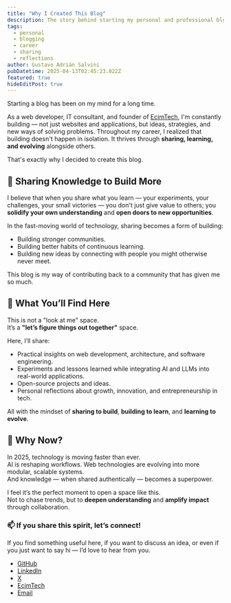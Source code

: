 ```yaml
---
title: "Why I Created This Blog"
description: The story behind starting my personal and professional blog — a space for sharing knowledge, building ideas, and growing together.
tags:
  - personal
  - blogging
  - career
  - sharing
  - reflections
author: Gustavo Adrián Salvini
pubDatetime: 2025-04-13T02:45:23.022Z
featured: true
hideEditPost: true
---
```


Starting a blog has been on my mind for a long time.

As a web developer, IT consultant, and founder of [EcimTech](https://ecimtech.com), I'm constantly building — not just websites and applications, but ideas, strategies, and new ways of solving problems. Throughout my career, I realized that building doesn't happen in isolation. It thrives through **sharing, learning, and evolving** alongside others.

That's exactly why I decided to create this blog.

## 🚀 Sharing Knowledge to Build More

I believe that when you share what you learn — your experiments, your challenges, your small victories — you don't just give value to others; you **solidify your own understanding** and **open doors to new opportunities**.

In the fast-moving world of technology, sharing becomes a form of building:
- Building stronger communities.
- Building better habits of continuous learning.
- Building new ideas by connecting with people you might otherwise never meet.

This blog is my way of contributing back to a community that has given me so much.

## 🧩 What You’ll Find Here

This is not a "look at me" space.  
It’s a **"let’s figure things out together"** space.

Here, I’ll share:
- Practical insights on web development, architecture, and software engineering.
- Experiments and lessons learned while integrating AI and LLMs into real-world applications.
- Open-source projects and ideas.
- Personal reflections about growth, innovation, and entrepreneurship in tech.

All with the mindset of **sharing to build**, **building to learn**, and **learning to evolve**.

## 🎯 Why Now?

In 2025, technology is moving faster than ever.  
AI is reshaping workflows. Web technologies are evolving into more modular, scalable systems.  
And knowledge — when shared authentically — becomes a superpower.

I feel it’s the perfect moment to open a space like this.  
Not to chase trends, but to **deepen understanding** and **amplify impact** through collaboration.

### 📫 If you share this spirit, let’s connect!

If you find something useful here, if you want to discuss an idea, or even if you just want to say hi — I’d love to hear from you.

- [GitHub](https://github.com/guspatagonico)
- [LinkedIn](https://www.linkedin.com/in/gustavosalvini/)
- [X](https://x.com/guspatagonico)
- [EcimTech](https://ecimtech.com)
- [Email](mailto:gsalvini@ecimtech.com)
